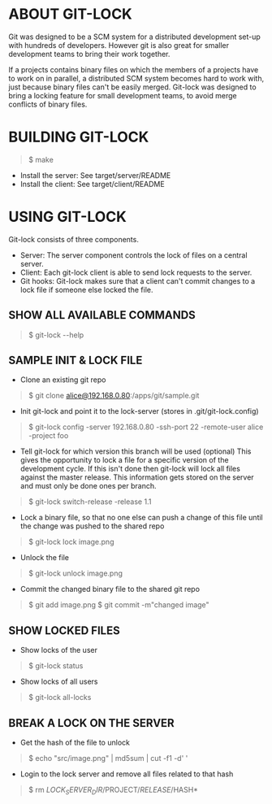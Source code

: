 # ABOUT GIT-LOCK

Git was designed to be a SCM system for a distributed development set-up with hundreds of developers.
However git is also great for smaller development teams to bring their work together.

If a projects contains binary files on which the members of a projects have to work on in parallel, 
a distributed SCM system becomes hard to work with, just because binary files can't be easily merged.
Git-lock was designed to bring a locking feature for small development teams, to avoid merge conflicts of binary files.

# BUILDING GIT-LOCK

> $ make

* Install the server: See target/server/README
* Install the client: See target/client/README

# USING GIT-LOCK

Git-lock consists of three components. 

* Server: The server component controls the lock of files on a central server.
* Client: Each git-lock client is able to send lock requests to the server.
* Git hooks: Git-lock makes sure that a client can't commit changes to a lock file if someone else locked the file.

## SHOW ALL AVAILABLE COMMANDS
> $ git-lock --help

## SAMPLE INIT & LOCK FILE

* Clone an existing git repo
> $ git clone alice@192.168.0.80:/apps/git/sample.git

* Init git-lock and point it to the lock-server (stores in .git/git-lock.config)
> $ git-lock config -server 192.168.0.80 -ssh-port 22 -remote-user alice -project foo

* Tell git-lock for which version this branch will be used (optional)
This gives the opportunity to lock a file for a specific version of the development cycle. If this isn't done then git-lock will lock all files against the master release. This information gets stored on the server and must only be done ones per branch. 
> $ git-lock switch-release -release 1.1

* Lock a binary file, so that no one else can push a change of this file until the change was pushed to the shared repo
> $ git-lock lock image.png

* Unlock the file
> $ git-lock unlock image.png

* Commit the changed binary file to the shared git repo
> $ git add image.png
> $ git commit -m"changed image"

## SHOW LOCKED FILES

* Show locks of the user
> $ git-lock status

* Show locks of all users
> $ git-lock all-locks

## BREAK A LOCK ON THE SERVER

* Get the hash of the file to unlock
> $ echo "src/image.png" | md5sum | cut -f1 -d' '

* Login to the lock server and remove all files related to that hash
> $ rm $LOCK_SERVER_DIR/$PROJECT/$RELEASE/$HASH*
